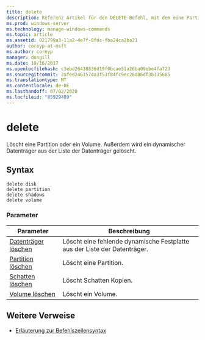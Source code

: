 ```yaml
---
title: delete
description: Referenz Artikel für den DELETE-Befehl, mit dem eine Partition oder ein Volume gelöscht wird.
ms.prod: windows-server
ms.technology: manage-windows-commands
ms.topic: article
ms.assetid: 021799a3-11a2-4e7f-8fdc-fba24ca2ba21
author: coreyp-at-msft
ms.author: coreyp
manager: dongill
ms.date: 10/16/2017
ms.openlocfilehash: c3ebd26438836d19f0bcae51a26ba09ebe4fa723
ms.sourcegitcommit: 2afed2461574a3f53f84fc9ec28d86df3b335685
ms.translationtype: MT
ms.contentlocale: de-DE
ms.lasthandoff: 07/02/2020
ms.locfileid: "85929489"
---
```

# <a name="delete"></a>delete

Löscht eine Partition oder ein Volume. Außerdem wird ein dynamischer Datenträger aus der Liste der Datenträger gelöscht.

## <a name="syntax"></a>Syntax

```
delete disk
delete partition
delete shadows
delete volume
```

### <a name="parameters"></a>Parameter

| Parameter | Beschreibung |
|---------- | ----------- |
| [Datenträger löschen](delete-disk.md) | Löscht eine fehlende dynamische Festplatte aus der Liste der Datenträger. |
| [Partition löschen](delete-partition.md) | Löscht eine Partition. |
| [Schatten löschen](delete-shadows.md) | Löscht Schatten Kopien. |
| [Volume löschen](delete-volume.md) | Löscht ein Volume. |

## <a name="additional-references"></a>Weitere Verweise

- [Erläuterung zur Befehlszeilensyntax](command-line-syntax-key.md)
